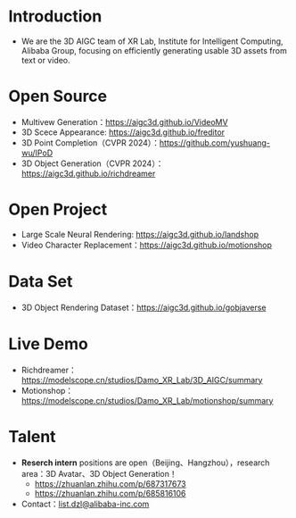 # Introduction
+ We are the 3D AIGC team of XR Lab, Institute for Intelligent Computing, Alibaba Group, focusing on efficiently generating usable 3D assets from text or video.

# Open Source
+ Multivew Generation：https://aigc3d.github.io/VideoMV
+ 3D Scece Appearance: https://aigc3d.github.io/freditor
+ 3D Point Completion（CVPR 2024）：https://github.com/yushuang-wu/IPoD
+ 3D Object Generation（CVPR 2024）：https://aigc3d.github.io/richdreamer

# Open Project
+ Large Scale Neural Rendering: https://aigc3d.github.io/landshop
+ Video Character Replacement：https://aigc3d.github.io/motionshop

# Data Set
+ 3D Object Rendering Dataset：https://aigc3d.github.io/gobjaverse

# Live Demo
+ Richdreamer：https://modelscope.cn/studios/Damo_XR_Lab/3D_AIGC/summary
+ Motionshop：https://modelscope.cn/studios/Damo_XR_Lab/motionshop/summary

# Talent
+ **Reserch intern** positions are open（Beijing、Hangzhou），research area：3D Avatar、3D Object Generation！
  + https://zhuanlan.zhihu.com/p/687317673
  + https://zhuanlan.zhihu.com/p/685816106
+ Contact：list.dzl@alibaba-inc.com
